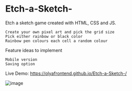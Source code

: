 # Etch-a-Sketch-

Etch a sketch game created with HTML, CSS and JS.

    Create your own pixel art and pick the grid size
    Pick either rainbow or black color
    Rainbow pen colours each cell a random colour

Feature ideas to implement

    Mobile version
    Saving option
    

Live Demo: https://olyafrontend.github.io/Etch-a-Sketch-/

![image](https://user-images.githubusercontent.com/120052171/235945616-51c4a578-848a-4af2-a77c-f2dde521a576.png)
